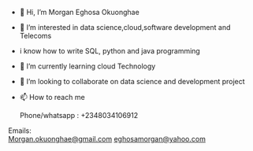 - 👋 Hi, I’m Morgan Eghosa Okuonghae
- 👀 I’m interested in data science,cloud,software development and Telecoms
- i know how to write SQL, python and java programming
- 🌱 I’m currently learning cloud Technology 
- 💞️ I’m looking to collaborate on data science and development project
- 📫 How to reach me
  
     Phone/whatsapp : +2348034106912
  
Emails:                                          
Morgan.okuonghae@gmail.com
eghosamorgan@yahoo.com



<!---
eghosamorganitsolution/eghosamorganitsolution is a ✨ special ✨ repository because its `README.md` (this file) appears on your GitHub profile.
You can click the Preview link to take a look at your changes.
--->
